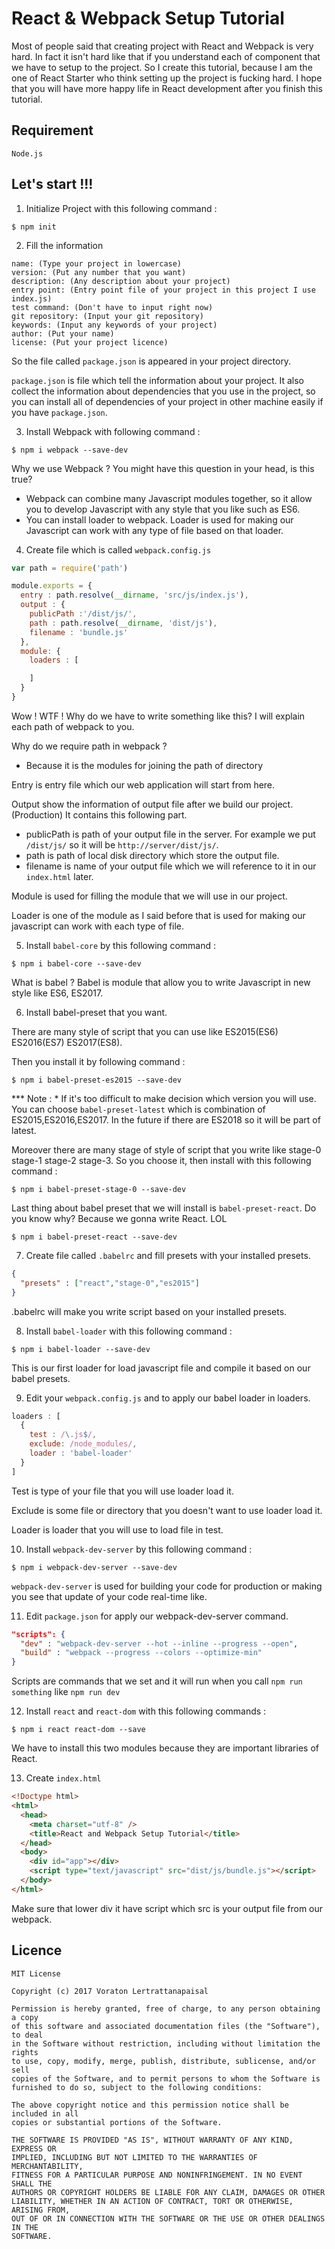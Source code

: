 # React & Webpack Setup Tutorial

Most of people said that creating project with React and Webpack is very hard. In fact it isn't hard like that if you understand each of component that we have to setup to the project. So I create this tutorial, because I am the one of React Starter who think setting up the project is fucking hard. I hope that you will have more happy life in React development after you finish this tutorial.

## Requirement

```
Node.js
```

## Let's start !!!

1. Initialize Project with this following command :

  ```
  $ npm init
  ```

2. Fill the information

  ```
  name: (Type your project in lowercase)
  version: (Put any number that you want)
  description: (Any description about your project)
  entry point: (Entry point file of your project in this project I use index.js)
  test command: (Don't have to input right now)
  git repository: (Input your git repository)
  keywords: (Input any keywords of your project)
  author: (Put your name)
  license: (Put your project licence)
  ```

  So the file called `package.json` is appeared in your project directory.

  `package.json` is file which tell the information about your project. It also collect the information about dependencies that you use in the project, so you can install all of dependencies of your project in other machine easily if you have `package.json`.

3. Install Webpack with following command :

  ```
  $ npm i webpack --save-dev
  ```

  Why we use Webpack ? You might have this question in your head, is this true?

  * Webpack can combine many Javascript modules together, so it allow you to develop Javascript with any style that you like such as ES6.
  * You can install loader to webpack. Loader is used for making our Javascript can work with any type of file based on that loader.

4. Create file which is called `webpack.config.js`

  ```js
  var path = require('path')

  module.exports = {
    entry : path.resolve(__dirname, 'src/js/index.js'),
    output : {
      publicPath :'/dist/js/',
      path : path.resolve(__dirname, 'dist/js'),
      filename : 'bundle.js'
    },
    module: {
      loaders : [

      ]
    }
  }
  ```

  Wow ! WTF ! Why do we have to write something like this? I will explain each path of webpack to you.

  Why do we require path in webpack ?
  * Because it is the modules for joining the path of directory

  Entry is entry file which our web application will start from here.

  Output show the information of output file after we build our project.(Production) It contains this following part.
  * publicPath is path of your output file in the server. For example we put `/dist/js/` so it will be `http://server/dist/js/`.
  * path is path of local disk directory which store the output file.
  * filename is name of your output file which we will reference to it in our `index.html` later.

  Module is used for filling the module that we will use in our project.

  Loader is one of the module as I said before that is used for making our javascript can work with each type of file.

5. Install `babel-core` by this following command :

  ```
  $ npm i babel-core --save-dev
  ```

  What is babel ?
  Babel is module that allow you to write Javascript in new style like ES6, ES2017.

6. Install babel-preset that you want.

  There are many style of script that you can use like ES2015(ES6) ES2016(ES7) ES2017(ES8).

  Then you install it by following command :

  ```
  $ npm i babel-preset-es2015 --save-dev
  ```

  *** Note :
    * If it's too difficult to make decision which version you will use. You can choose `babel-preset-latest` which is combination of ES2015,ES2016,ES2017. In the future if there are ES2018 so it will be part of latest.

  Moreover there are many stage of style of script that you write like stage-0 stage-1 stage-2 stage-3. So you choose it, then install with this following command :

  ```
  $ npm i babel-preset-stage-0 --save-dev
  ```

  Last thing about babel preset that we will install is `babel-preset-react`. Do you know why? Because we gonna write React. LOL

  ```
  $ npm i babel-preset-react --save-dev
  ```

7. Create file called `.babelrc` and fill presets with your installed presets.

  ```json
  {
    "presets" : ["react","stage-0","es2015"]
  }
  ```

  .babelrc will make you write script based on your installed presets.

8. Install `babel-loader` with this following command :

  ```
  $ npm i babel-loader --save-dev
  ```

  This is our first loader for load javascript file and compile it based on our babel presets.

9. Edit your `webpack.config.js` and to apply our babel loader in loaders.

  ```js
  loaders : [
    {
      test : /\.js$/,
      exclude: /node_modules/,
      loader : 'babel-loader'
    }
  ]
  ```

  Test is type of your file that you will use loader load it.

  Exclude is some file or directory that you doesn't want to use loader load it.

  Loader is loader that you will use to load file in test.

10. Install `webpack-dev-server` by this following command :

  ```
  $ npm i webpack-dev-server --save-dev
  ```

  `webpack-dev-server` is used for building your code for production or making you see that update of your code real-time like.

11. Edit `package.json` for apply our webpack-dev-server command.

  ```json
  "scripts": {
    "dev" : "webpack-dev-server --hot --inline --progress --open",
    "build" : "webpack --progress --colors --optimize-min"
  }
  ```

  Scripts are commands that we set and it will run when you call `npm run something` like `npm run dev`

12. Install `react` and `react-dom` with this following commands :

  ```
  $ npm i react react-dom --save
  ```

  We have to install this two modules because they are important libraries of React.

13. Create `index.html`

  ```html
  <!Doctype html>
  <html>
    <head>
      <meta charset="utf-8" />
      <title>React and Webpack Setup Tutorial</title>
    </head>
    <body>
      <div id="app"></div>
      <script type="text/javascript" src="dist/js/bundle.js"></script>
    </body>
  </html>
  ```

  Make sure that lower div it have script which src is your output file from our webpack.

## Licence

```
MIT License

Copyright (c) 2017 Voraton Lertrattanapaisal

Permission is hereby granted, free of charge, to any person obtaining a copy
of this software and associated documentation files (the "Software"), to deal
in the Software without restriction, including without limitation the rights
to use, copy, modify, merge, publish, distribute, sublicense, and/or sell
copies of the Software, and to permit persons to whom the Software is
furnished to do so, subject to the following conditions:

The above copyright notice and this permission notice shall be included in all
copies or substantial portions of the Software.

THE SOFTWARE IS PROVIDED "AS IS", WITHOUT WARRANTY OF ANY KIND, EXPRESS OR
IMPLIED, INCLUDING BUT NOT LIMITED TO THE WARRANTIES OF MERCHANTABILITY,
FITNESS FOR A PARTICULAR PURPOSE AND NONINFRINGEMENT. IN NO EVENT SHALL THE
AUTHORS OR COPYRIGHT HOLDERS BE LIABLE FOR ANY CLAIM, DAMAGES OR OTHER
LIABILITY, WHETHER IN AN ACTION OF CONTRACT, TORT OR OTHERWISE, ARISING FROM,
OUT OF OR IN CONNECTION WITH THE SOFTWARE OR THE USE OR OTHER DEALINGS IN THE
SOFTWARE.
```
